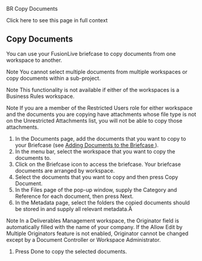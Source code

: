 BR Copy Documents

Click here to see this page in full context

##  Copy Documents

You can use your FusionLive briefcase to copy documents from one workspace to
another.

Note  You cannot select multiple documents from multiple workspaces or copy
documents within a sub-project.

Note  This functionality is not available if either of the workspaces is a
Business Rules workspace.

Note  If you are a member of the Restricted Users role for either workspace
and the documents you are copying have attachments whose file type is not on
the Unrestricted Attachments list, you will not be able to copy those
attachments.

  1. In the Documents page, add the documents that you want to copy to your Briefcase (see [ Adding Documents to the Briefcase ](../Documents/Adding_Documents_to_the_Briefcase.htm#h) ). 
  2. In the menu bar, select the workspace that you want to copy the documents to. 
  3. Click on the Briefcase icon to access the briefcase. Your briefcase documents are arranged by workspace. 
  4. Select the documents that you want to copy and then press Copy Document. 
  5. In the Files page of the pop-up window, supply the Category and Reference for each document, then press Next. 
  6. In the Metadata page, select the folders the copied documents should be stored in and supply all relevant metadata.Â 

Note  In a Deliverables Management workspace, the Originator field is
automatically filled with the name of your company. If the Allow Edit by
Multiple Originators feature is not enabled, Originator cannot be changed
except by a Document Controller or Workspace Administrator.

  1. Press Done to copy the selected documents. 

